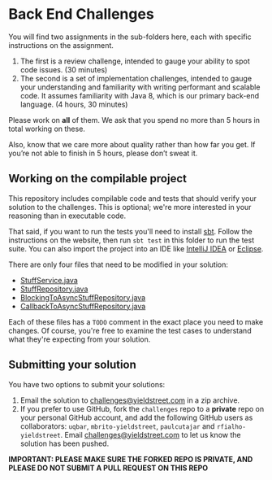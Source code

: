 # Back End Challenges
You will find two assignments in the sub-folders here, each with specific
instructions on the assignment.

1. The first is a review challenge, intended to gauge your ability to spot code
   issues. (30 minutes)
2. The second is a set of implementation challenges, intended to gauge your
   understanding and familiarity with writing performant and scalable code. It
   assumes familiarity with Java 8, which is our primary back-end language. (4
   hours, 30 minutes)

Please work on **all** of them. We ask that you spend no more than 5 hours in
total working on these.

Also, know that we care more about quality rather than how far you get. If
you’re not able to finish in 5 hours, please don’t sweat it.

## Working on the compilable project
This repository includes compilable code and tests that should verify your
solution to the challenges. This is optional; we're more interested in your
reasoning than in executable code.

That said, if you want to run the tests you'll need to install [sbt][1]. Follow
the instructions on the website, then run `sbt test` in this folder to run the
test suite. You can also import the project into an IDE like [IntelliJ IDEA][2]
or [Eclipse][3].

There are only four files that need to be modified in your solution:

* [StuffService.java](src/main/java/yieldstreet/challenges/singleton/StuffService.java) 
* [StuffRepository.java](src/main/java/yieldstreet/challenges/concurrent/StuffRepository.java) 
* [BlockingToAsyncStuffRepository.java](src/main/java/yieldstreet/challenges/concurrent/BlockingToAsyncStuffRepository.java) 
* [CallbackToAsyncStuffRepository.java](src/main/java/yieldstreet/challenges/concurrent/CallbackToAsyncStuffRepository.java)

Each of these files has a `TODO` comment in the exact place you need to make
changes. Of course, you're free to examine the test cases to understand what
they're expecting from your solution.  

## Submitting your solution
You have two options to submit your solutions:

1. Email the solution to challenges@yieldstreet.com in a zip archive. 
2. If you prefer to use GitHub, fork the `challenges` repo to a **private**
   repo on your personal GitHub account, and add the following GitHub users as
   collaborators: `uqbar`, `mbrito-yieldstreet`, `paulcutajar` and
   `rfialho-yieldstreet`. Email challenges@yieldstreet.com to let us know the
   solution has been pushed.

**IMPORTANT: PLEASE MAKE SURE THE FORKED REPO IS PRIVATE, AND PLEASE DO NOT
SUBMIT A PULL REQUEST ON THIS REPO**

[1]: https://www.scala-sbt.org
[2]: https://www.jetbrains.com/idea
[3]: https://www.eclipse.org
